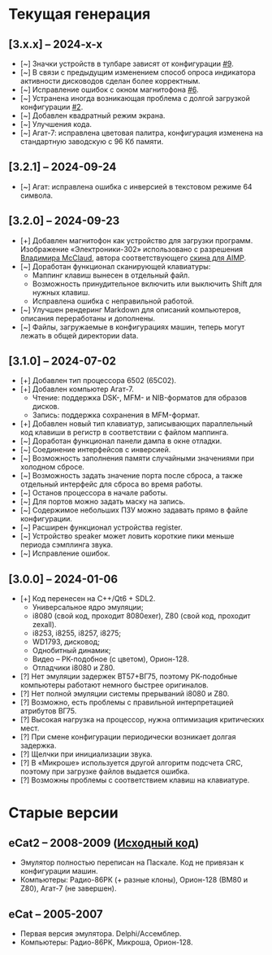 # Текущая генерация

## [3.x.x] &ndash; 2024-x-x
- [~] Значки устройств в тулбаре зависят от конфигурации [#9](../../issues/9). 
- [~] В связи с предыдущим изменением способ опроса индикатора активности дисководов сделан более корректным.
- [~] Исправление ошибок с окном магнитофона [#6](../../issues/6).
- [~] Устранена иногда возникающая проблема с долгой загрузкой конфигурации [#2](../../issues/2).
- [~] Добавлен квадратный режим экрана.
- [~] Улучшения кода.
- [~] Агат-7: исправлена цветовая палитра, конфигурация изменена на стандартную заводскую с 96 Кб памяти.

## [3.2.1] &ndash; 2024-09-24
- [~] Агат: исправлена ошибка с инверсией в текстовом режиме 64 символа. 

## [3.2.0] &ndash; 2024-09-23
- [+] Добавлен магнитофон как устройство для загрузки программ. Изображение &laquo;Электроники-302&raquo; использовано с разрешения [Владимира McClaud](http://www.mcclaud.ru), автора соответствующего [скина для AIMP](http://www.mcclaud.ru/oldgram/aimp_skin.htm). 
- [~] Доработан функционал сканирующей клавиатуры: 
    - Маппинг клавиш вынесен в отдельный файл.
    - Возможность принудительное включить или выключить Shift для нужных клавиш.
    - Исправлена ошибка с неправильной работой.
- [~] Улучшен рендеринг Markdown для описаний компьютеров, описания переработаны и дополнены. 
- [~] Файлы, загружаемые в конфигурациях машин, теперь могут лежать в общей директории data.

## [3.1.0] &ndash; 2024-07-02
- [+] Добавлен тип процессора 6502 (65C02).
- [+] Добавлен компьютер Агат-7.
    - Чтение: поддержка DSK-, MFM- и NIB-форматов для образов дисков.
    - Запись: поддержка сохранения в MFM-формат.
- [+] Добавлен новый тип клавиатур, записывающих параллельный код клавиши в регистр в соответствии с файлом маппинга.
- [~] Доработан функционал панели дампа в окне отладки.
- [~] Соединение интерфейсов с инверсией.
- [~] Возможность заполнения памяти случайными значениями при холодном сбросе.
- [~] Возможность задать значение порта после сброса, а также отдельный интерфейс для сброса во время работы.
- [~] Останов процессора в начале работы.
- [~] Для портов можно задать маску на запись.
- [~] Содержимое небольших ПЗУ можно задавать прямо в файле конфигурации.
- [~] Расширен функционал устройства register.
- [~] Устройство speaker может ловить короткие пики меньше периода сэмплинга звука.
- [~] Исправление ошибок.

## [3.0.0] &ndash; 2024-01-06
- [+] Код перенесен на C++/Qt6 + SDL2.
    - Универсальное ядро эмуляции; 
    - i8080 (свой код, проходит 8080exer), Z80 (свой код, проходит zexall).
    - i8253, i8255, i8257, i8275;
    - WD1793, дисковод;
    - Однобитный динамик;
    - Видео &ndash; РК-подобное (с цветом), Орион-128.
    - Отладчики i8080 и Z80.
- [?] Нет эмуляции задержек ВТ57+ВГ75, поэтому РК-подобные компьютеры работают немного быстрее оригиналов.
- [?] Нет полной эмуляции системы прерываний i8080 и Z80.
- [?] Возможно, есть проблемы с правильной интерпретацией атрибутов ВГ75.
- [?] Высокая нагрузка на процессор, нужна оптимизация критических мест.
- [?] При смене конфигурации периодически возникает долгая задержка.
- [?] Щелчки при инициализации звука.
- [?] В «Микроше» используется другой алгоритм подсчета CRC, поэтому при загрузке файлов выдается ошибка.
- [?] Возможны проблемы с соответствием клавиш на клавиатуре.
  
# Старые версии

## eCat2 &ndash; 2008-2009 ([Исходный код](https://github.com/Ptr314/ecat2))
* Эмулятор полностью переписан на Паскале. Код не привязан к конфигурации машин. 
* Компьютеры: Радио-86РК (+ разные клоны), Орион-128 (ВМ80 и Z80), Агат-7 (не завершен).

## eCat &ndash; 2005-2007
* Первая версия эмулятора. Delphi/Ассемблер. 
* Компьютеры: Радио-86РК, Микроша, Орион-128.
